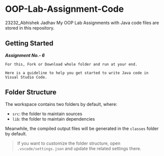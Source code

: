 # OOP-Lab-Assignment-Code
23232_Abhishek Jadhav My OOP Lab Assignments with Java code files are stored in this repository.
## Getting Started

**_Assignment No.- 6_**

    For this, Fork or Download whole folder and run at your end.

    Here is a guideline to help you get started to write Java code in Visual Studio Code.

## Folder Structure

The workspace contains two folders by default, where:

- `src`: the folder to maintain sources
- `lib`: the folder to maintain dependencies

Meanwhile, the compiled output files will be generated in the `classes` folder by default.

> If you want to customize the folder structure, open `.vscode/settings.json` and update the related settings there.

